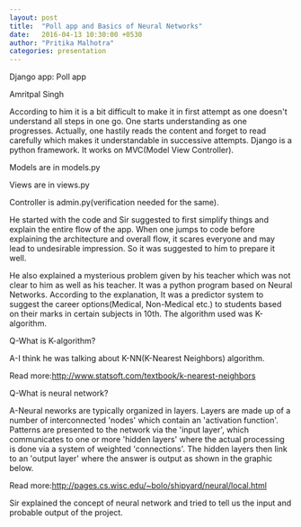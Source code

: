 ```yaml
---
layout: post
title:  "Poll app and Basics of Neural Networks"
date:   2016-04-13 10:30:00 +0530
author: "Pritika Malhotra"
categories: presentation
---
```

Django app: Poll app

Amritpal Singh

According to him it is a bit difficult to make it in first attempt as one doesn't understand all steps in one go. One starts understanding as one progresses. Actually, one hastily reads the content and forget to read carefully which makes it understandable in successive attempts.
Django is a python framework. It works on MVC(Model View Controller).

Models are in models.py

Views are in views.py

Controller is admin.py(verification needed for the same).

He started with the code and Sir suggested to first simplify things and explain the entire flow of the app.
When one jumps to code before explaining the architecture and overall flow, it scares everyone and may lead to undesirable impression. So it was suggested to him to prepare it well.

He also explained a mysterious problem given by his teacher which was not clear to him as well as his teacher.
It was a python program based on Neural Networks. According to the explanation, It was a predictor system to suggest the career options(Medical, Non-Medical etc.) to students based on their marks in certain subjects in 10th.
The algorithm used was K-algorithm.

Q-What is K-algorithm?

A-I think he was talking about K-NN(K-Nearest Neighbors) algorithm.

Read more:http://www.statsoft.com/textbook/k-nearest-neighbors 

Q-What is neural network?

A-Neural neworks are typically organized in layers. Layers are made up of a number of interconnected 'nodes' which contain an 'activation function'. Patterns are presented to the network via the 'input layer', which communicates to one or more 'hidden layers' where the actual processing is done via a system of weighted 'connections'. The hidden layers then link to an 'output layer' where the answer is output as shown in the graphic below. 

Read more:http://pages.cs.wisc.edu/~bolo/shipyard/neural/local.html

Sir explained the concept of neural network and tried to tell us the input and probable output of the project.
